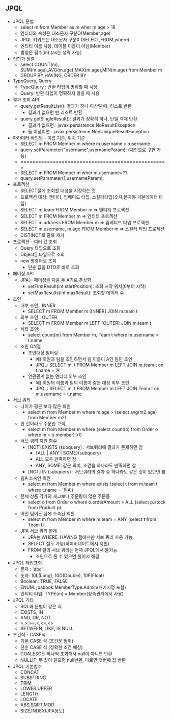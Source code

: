 ## JPQL
 * JPQL 문법
   * select m from Member as m wher m.age > 18
   * 엔티티와 속성은 대소문자 구분O(Member,age)
   * JPQL 키워드는 대소문자 구분X (SELECT,FROM,where)
   * 엔티티 이름 사용, 테이블 이름이 아님(Member)
   * 별칭은 필수(m) (as는 생략 가능)
 * 집합과 정렬 
   * select COUNT(m), SUM(m.age),AVG(m.age),MAX(m.age),MIN(m.age) from Member m
   * GROUP BY,HAVING, ORDER BY
 * TypeQuery, Query
   * TypeQuery : 반환 타입이 명확할 때 사용
   * Query: 반환 타입이 명확하지 않을 때 사용
 * 결과 조회 API
   * query.getResultList(): 결과가 하나 이상일 때, 리스트 반환
     * 결과가 없으면 빈 리스트 반환
   * query.getSingleResult(): 결과가 정확히 하나, 단일 객체 반환
     * 결과가 없으면 : javax.persistence.NoResultException
     * 둘 이상이면 : javax.persistence.NonUniqueResultException
 * 파라미터 바인딩 - 이름 기준, 위치 기준
   * SELECT m FROM Member m where m.username = :username
   * query.setParameter("username",usernameParam); (체인으로 구현 가능)
   * ==================================================
   * SELECT m FROM Member m wher m.username=?1
   * query.setParameter(1,usernameParam);
 * 프로젝션
   * SELECT절에 조회할 대상을 지정하는 것
   * 프로젝션 대상: 엔티티, 임베디드 타입, 스칼라타입(숫자,문자등 기본데이터 타입)
   * SELECT m.team FROM Member m => 엔티티 프로젝션
   * SELECT m FROM Member m => 엔티티 프로젝션
   * SELECT m.address FROM Member m => 임베디드 타입 프로젝션
   * SELECT m.username, m.age FROM Member m => 스칼라 타입 프로젝션
   * DISTINCT로 중복 제거
 * 프로젝션 - 여러 값 조회
   * Query 타입으로 조회
   * Object[] 타입으로 조회
   * new 명령어로 조회
     * 단순 값을 DTO로 바로 조회
 * 페이징 API
   * JPA는 페이징을 다음 두 API로 추상화
     * setFirstResult(int startPosition): 조회 시작 위치(0부터 시작)
     * setMaxResults(int maxResult): 조회할 데이터 수
 * 조인
   * 내부 조인 : INNER
     * SELECT m FROM Member m [INNER] JOIN m.team t
   * 외부 조인 : OUTER
     * SELECT m FROM Member m LEFT [OUTER] JOIN m.team t
   * 세타 조인:
     * select count(m) from Member m, Team t where m.username = t.name
   * 조인 ON절
     * 조인대상 필터링
       * 예) 회원과 팀을 조인하면서 팀 이름이 A인 팀만 조인
       * JPQL: SELECT m, t FROM Member m LEFT JOIN m.team t on t.name = 'A'
     * 연관관계 없는 엔티티 외부 조인
       * 예) 회원의 이름과 팀의 이름이 같은 대상 외부 조인
       * JPQL: SELECT m, t FROM Member m LEFT JOIN Team t on m.username = t.name
 * 서브 쿼리
   * 나이가 평균 보다 많은 회원
     * select m from Member m where m.age > (select avg(m2.age) from Member m2)
   * 한 건이라도 주문한 고객
     * select m from Member m where (select count(o) from Order o where m = o.member) >0
   * 서브 쿼리 지원 함수
     * [NOT] EXISTS (subquery) : 서브쿼리에 결과가 존재하면 참
       * {ALL | ANY | SOME}(subquery)
       * ALL 모두 만족하면 참
       * ANY, SOME: 같은 의미, 조건을 하나라도 만족하면 참
     * [NOT] IN (subquery) : 서브쿼리의 결과 중 하나라도 같은 것이 있으면 참
   * 팀A 소속인 회원
     * select m from Member m where exists (select t from m.team t where t.name = '팀A')
   * 전체 상품 각가의 재고보다 주문량이 많은 주문들
     * select o from Order o where o.orderAmount > ALL (select p.stock from Product p)
   * 어떤 팀이든 팀에 소속된 회원
     * select m from Member m where m.team = ANY (select t from Team t)
   * JPA 서브 쿼리 한계
     * JPA는 WHERE, HAVING 절에서만 서브 쿼리 사용 가능
     * SELECT 절도 가능(하이버네이트에서 지원)
     * FROM 절의 서브 쿼리는 현재 JPQL에서 불가능
       * 조인으로 풀 수 있으면 풀어서 해결
 * JPQL 타입표현
   * 문자 : 'abc'
   * 숫자: 10L(Long), 10D(Double), 10F(Float)
   * Boolean: TRUE, FALSE
   * ENUM: jpabook.MemberType.Admin(패키지명 포함)
   * 엔티티 타입: TYPE(m) = Member(상속관계에서 사용)
 * JPQL 기타
   * SQL과 문법이 같은 식
   * EXISTS, IN
   * AND, OR, NOT
   * =,>,>=,<,<=,<>
   * BETWEEN, LIKE, IS NULL
 * 조건식 - CASE식
   * 기본 CASE 식 (조건문 범위)
   * 단순 CASE 식 (정확한 조건 매칭)
   * COALESCE: 하나씩 조회해서 null이 아니면 반환
   * NULLIF: 두 값이 같으면 null반환, 다르면 첫번째 값 반환
 * JPQL 기본함수
   * CONCAT
   * SUBSTRING
   * TRIM
   * LOWER,UPPER
   * LENGTH
   * LOCATE
   * ABS,SQRT,MOD
   * SIZE,INDEX(JPA용도)